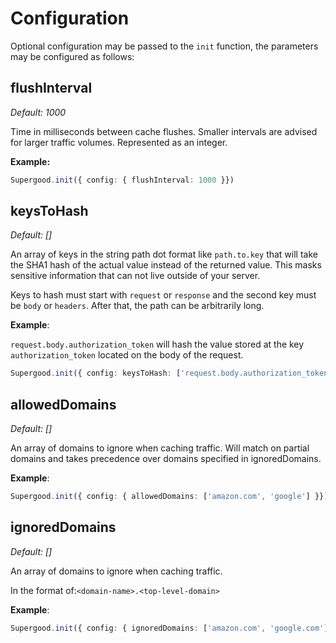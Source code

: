 # Configuration

Optional configuration may be passed to the `init` function, the parameters may be configured as follows:

## flushInterval

_Default:_ _1000_

Time in milliseconds between cache flushes. Smaller intervals are advised for larger traffic volumes. Represented as an integer.

**Example:**

```typescript
Supergood.init({ config: { flushInterval: 1000 }})
```

## keysToHash

_Default: \[]_&#x20;

An array of keys in the string path dot format like `path.to.key` that will take the SHA1 hash of the actual value instead of the returned value. This masks sensitive information that can not live outside of your server.

Keys to hash must start with `request` or `response` and the second key must be `body` or `headers`. After that, the path can be arbitrarily long.

**Example**:

`request.body.authorization_token` will hash the value stored at the key `authorization_token` located on the body of the request.

```typescript
Supergood.init({ config: keysToHash: ['request.body.authorization_token'] }})
```

## allowedDomains

_Default: \[]_

An array of domains to ignore when caching traffic. Will match on partial domains and takes precedence over domains specified in ignoredDomains.

**Example**:

```typescript
Supergood.init({ config: { allowedDomains: ['amazon.com', 'google'] }})
```

## ignoredDomains

_Default: \[]_

An array of domains to ignore when caching traffic.

In the format of:`<domain-name>.<top-level-domain>`

**Example**:

```typescript
Supergood.init({ config: { ignoredDomains: ['amazon.com', 'google.com'] }})
```


